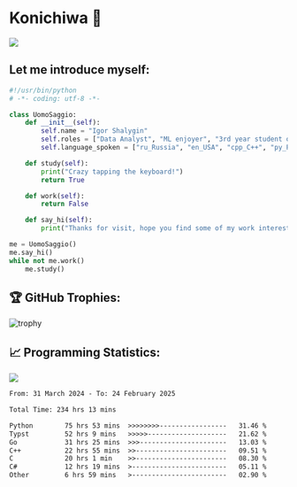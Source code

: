 # Konichiwa 👋
![](https://komarev.com/ghpvc/?username=IgorFandre&color=brightgreen)

## Let me introduce myself:
```py
#!/usr/bin/python
# -*- coding: utf-8 -*-

class UomoSaggio:
    def __init__(self):
        self.name = "Igor Shalygin"
        self.roles = ["Data Analyst", "ML enjoyer", "3rd year student of MIPT"]
        self.language_spoken = ["ru_Russia", "en_USA", "cpp_C++", "py_Python", "go_Golang"]

    def study(self):
        print("Crazy tapping the keyboard!")
        return True

    def work(self):
        return False

    def say_hi(self):
        print("Thanks for visit, hope you find some of my work interesting.")

me = UomoSaggio()
me.say_hi()
while not me.work()
    me.study()
```

## 🏆 GitHub Trophies:
![trophy](https://github-profile-trophy.vercel.app/?username=IgorFandre&title=MultiLanguage,Repositories,Commits,Experience,PullRequest,Reviews)

## 📈 Programming Statistics:

![](https://github-profile-summary-cards.vercel.app/api/cards/profile-details?username=IgorFandre&theme=solarized_dark)

<!--START_SECTION:waka-->

```txt
From: 31 March 2024 - To: 24 February 2025

Total Time: 234 hrs 13 mins

Python        75 hrs 53 mins  >>>>>>>>-----------------   31.46 %
Typst         52 hrs 9 mins   >>>>>--------------------   21.62 %
Go            31 hrs 25 mins  >>>----------------------   13.03 %
C++           22 hrs 55 mins  >>-----------------------   09.51 %
C             20 hrs 1 min    >>-----------------------   08.30 %
C#            12 hrs 19 mins  >------------------------   05.11 %
Other         6 hrs 59 mins   >------------------------   02.90 %
```

<!--END_SECTION:waka-->
